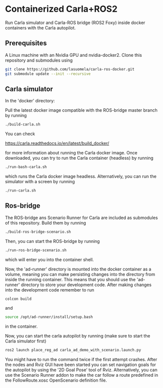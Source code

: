 
# Containerized Carla+ROS2


Run Carla simulator and Carla-ROS bridge (ROS2 Foxy) inside docker containers with the Carla autopilot.

## Prerequisites

A Linux machine with an Nvidia GPU and nvidia-docker2. Clone this repository and submodules using

```bash
git clone https://github.com/lasuomela/carla-ros-docker.git
git submodule update --init --recursive
```

## Carla simulator

In the 'docker' directory:

Pull the latest docker image compatible with the ROS-bridge master branch by running


```bash
./build-carla.sh
```

You can check

https://carla.readthedocs.io/en/latest/build_docker/

for more information about running the Carla docker image. Once downloaded, you can try to run the Carla container (headless) by running 

```bash
./run-bash-carla.sh
```

which runs the Carla docker image headless. Alternatively, you can run the simulator with a screen by running

```bash
./run-carla.sh
```

## Ros-bridge

The ROS-bridge ans Scenario Runner for Carla are included as submodules of this repository. Build them by running 

```bash
./build-ros-bridge-scenario.sh
```
Then, you can start the ROS-bridge by running

```bash
./run-ros-bridge-scenario.sh
```
which will enter you into the container shell. 

Now, the 'ad-runner' directory is mounted into the docker container as a volume, meaning you can make persisting changes into the directory from inside the running container. This means that you should use the 'ad-runner' directory to store your development code. After making changes into the development code remember to run

```bash
colcon build
```
and

```bash
source /opt/ad-runner/install/setup.bash
```
in the container.

Now, you can start the carla autopilot by running (make sure to start the Carla simulator first)

```bash
ros2 launch place_reg_ad carla_ad_demo_with_scenario.launch.py 
```
You might have to run the command twice if the first attempt crashes. After the nodes and Rviz GUI have been started you can set navigation goals for the autopilot by using the '2D Goal Pose' tool of Rviz. Alternatively, you can use the Scenario Runner addon to make the car follow a route predefined in the FollowRoute.xosc OpenScenario definition file.
